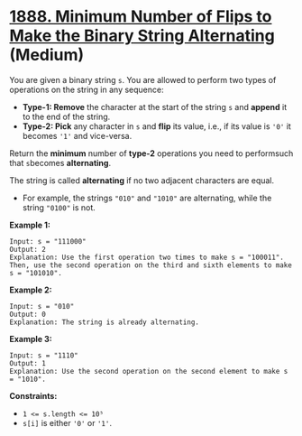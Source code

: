 # [1888. Minimum Number of Flips to Make the Binary String Alternating][link] (Medium)

[link]: https://leetcode.cn/problems/minimum-number-of-flips-to-make-the-binary-string-alternating/

You are given a binary string `s`. You are allowed to perform two types of operations on the string
in any sequence:

- **Type-1: Remove** the character at the start of the string `s` and **append** it to the end of the
string.
- **Type-2: Pick** any character in `s` and **flip** its value, i.e., if its value is `'0'` it becomes
`'1'` and vice-versa.

Return the **minimum** number of **type-2** operations you need to performsuch that  `s`becomes
**alternating**.

The string is called **alternating** if no two adjacent characters are equal.

- For example, the strings `"010"` and `"1010"` are alternating, while the string `"0100"` is not.

**Example 1:**

```
Input: s = "111000"
Output: 2
Explanation: Use the first operation two times to make s = "100011".
Then, use the second operation on the third and sixth elements to make s = "101010".
```

**Example 2:**

```
Input: s = "010"
Output: 0
Explanation: The string is already alternating.
```

**Example 3:**

```
Input: s = "1110"
Output: 1
Explanation: Use the second operation on the second element to make s = "1010".
```

**Constraints:**

- `1 <= s.length <= 10⁵`
- `s[i]` is either `'0'` or `'1'`.
